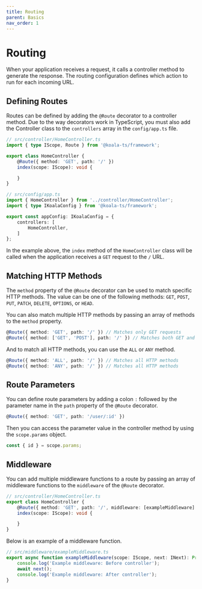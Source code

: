 ```yaml
---
title: Routing
parent: Basics
nav_order: 1
---
```


# Routing

When your application receives a request, it calls a controller method to generate the response. The routing
configuration defines which action to run for each incoming URL.

## Defining Routes

Routes can be defined by adding the `@Route` decorator to a controller method. Due to the way decorators work in
TypeScript, you must also add the Controller class to the `controllers` array in the `config/app.ts` file.

```typescript
// src/controller/HomeController.ts
import { type IScope, Route } from '@koala-ts/framework';

export class HomeController {
    @Route({ method: 'GET', path: '/' })
    index(scope: IScope): void {

    }
}

```

```typescript
// src/config/app.ts
import { HomeController } from '../controller/HomeController';
import { type IKoalaConfig } from '@koala-ts/framework';

export const appConfig: IKoalaConfig = {
    controllers: [
        HomeController,
    ]
};
``` 

In the example above, the `index` method of the `HomeController` class will be called when the application receives a
`GET` request to the `/` URL.

## Matching HTTP Methods

The `method` property of the `@Route` decorator can be used to match specific HTTP methods. The value can be
one of the following methods: `GET`, `POST`, `PUT`, `PATCH`, `DELETE`, `OPTIONS`, or `HEAD`.

You can also match multiple HTTP methods by passing an array of methods to the `method` property.

```typescript
@Route({ method: 'GET', path: '/' }) // Matches only GET requests
@Route({ method: ['GET', 'POST'], path: '/' }) // Matches both GET and POST requests
```

And to match all HTTP methods, you can use the `ALL` or `ANY` method.

```typescript
@Route({ method: 'ALL', path: '/' }) // Matches all HTTP methods
@Route({ method: 'ANY', path: '/' }) // Matches all HTTP methods
```

## Route Parameters

You can define route parameters by adding a colon `:` followed by the parameter name in the `path` property of the
`@Route` decorator.

```typescript
@Route({ method: 'GET', path: '/user/:id' })
```

Then you can access the parameter value in the controller method by using the `scope.params` object.

```typescript
const { id } = scope.params;
````

## Middleware

You can add multiple middleware functions to a route by passing an array of middleware functions to the `middleware` of
the `@Route` decorator.

```typescript
// src/controller/HomeController.ts
export class HomeController {
    @Route({ method: 'GET', path: '/', middleware: [exampleMiddleware] })
    index(scope: IScope): void {

    }
}
```

Below is an example of a middleware function.

```typescript
// src/middleware/exampleMiddleware.ts
export async function exampleMiddleware(scope: IScope, next: INext): Promise<void> {
    console.log('Example middleware: Before controller');
    await next();
    console.log('Example middleware: After controller');
}
```
